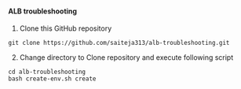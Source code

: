 
#### ALB troubleshooting

1. Clone this GitHub repository

```
git clone https://github.com/saiteja313/alb-troubleshooting.git
```

2. Change directory to Clone repository and execute following script

```
cd alb-troubleshooting
bash create-env.sh create
```